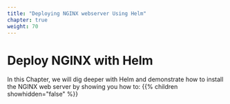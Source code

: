 ```yaml
---
title: "Deploying NGINX webserver Using Helm"
chapter: true
weight: 70
---
```


# Deploy NGINX with Helm

 In this Chapter, we will dig deeper with Helm and demonstrate how to install the NGINX web server by showing you how to:
 {{% children showhidden="false" %}}
